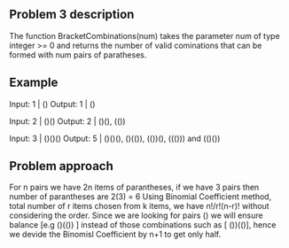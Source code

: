 ## Problem 3 description

The function BracketCombinations(num) takes the parameter num of type integer >= 0 and returns the number of valid cominations that can be formed with num pairs of paratheses. 

## Example

Input: 1         | ()
Output: 1        | ()

Input: 2         | ()()
Output: 2        | ()(), (())

Input: 3         |   ()()()
Output: 5        |   ()()(), ()(()), (())(), ((())) and (()())

## Problem approach
For n pairs we have 2n items of parantheses, if we have 3 pairs then number of parantheses are 2(3) = 6
Using Binomial Coefficient method, total number of r items chosen from k items, we have n!/r!(n-r)! without considering the order. Since we are looking for pairs () we will ensure balance [e.g ()(()) ] instead of those combinations such as [ ())(()], hence we devide the Binomisl Coefficient by n+1 to get only half.